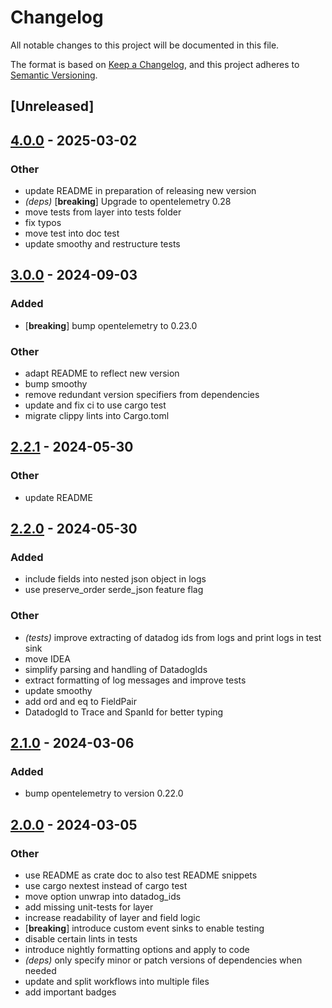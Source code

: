 # Changelog
All notable changes to this project will be documented in this file.

The format is based on [Keep a Changelog](https://keepachangelog.com/en/1.0.0/),
and this project adheres to [Semantic Versioning](https://semver.org/spec/v2.0.0.html).

## [Unreleased]

## [4.0.0](https://github.com/open-schnick/DatadogFormattingLayer/compare/v3.0.0...v4.0.0) - 2025-03-02

### Other

- update README in preparation of releasing new version
- *(deps)* [**breaking**] Upgrade to opentelemetry 0.28
- move tests from layer into tests folder
- fix typos
- move test into doc test
- update smoothy and restructure tests

## [3.0.0](https://github.com/open-schnick/DatadogFormattingLayer/compare/v2.2.1...v3.0.0) - 2024-09-03

### Added
- [**breaking**] bump opentelemetry to 0.23.0

### Other
- adapt README to reflect new version
- bump smoothy
- remove redundant version specifiers from dependencies
- update and fix ci to use cargo test
- migrate clippy lints into Cargo.toml

## [2.2.1](https://github.com/open-schnick/DatadogFormattingLayer/compare/v2.2.0...v2.2.1) - 2024-05-30

### Other
- update README

## [2.2.0](https://github.com/open-schnick/DatadogFormattingLayer/compare/v2.1.0...v2.2.0) - 2024-05-30

### Added
- include fields into nested json object in logs
- use preserve_order serde_json feature flag

### Other
- *(tests)* improve extracting of datadog ids from logs and print logs in test sink
- move IDEA
- simplify parsing and handling of DatadogIds
- extract formatting of log messages and improve tests
- update smoothy
- add ord and eq to FieldPair
- DatadogId to Trace and SpanId for better typing

## [2.1.0](https://github.com/open-schnick/DatadogFormattingLayer/compare/v2.0.0...v2.1.0) - 2024-03-06

### Added
- bump opentelemetry to version 0.22.0

## [2.0.0](https://github.com/open-schnick/DatadogFormattingLayer/compare/v1.1.0...v2.0.0) - 2024-03-05

### Other
- use README as crate doc to also test README snippets
- use cargo nextest instead of cargo test
- move option unwrap into datadog_ids
- add missing unit-tests for layer
- increase readability of layer and field logic
- [**breaking**] introduce custom event sinks to enable testing
- disable certain lints in tests
- introduce nightly formatting options and apply to code
- *(deps)* only specify minor or patch versions of dependencies when needed
- update and split workflows into multiple files
- add important badges
